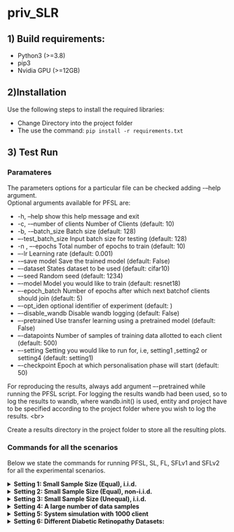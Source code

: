 # priv_SLR


## 1) Build requirements:
* Python3 (>=3.8)
* pip3
* Nvidia GPU (>=12GB)

## 2)Installation
Use the following steps to install the required libraries:
* Change Directory into the project folder
* The use the command: `pip install -r requirements.txt`

## 3) Test Run

### Paramateres
The parameters options for a particular file can be checked adding -–help argument.
<br/>Optional arguments available for PFSL are:
* -h, –help show this help message and exit
* -c, -–number of clients Number of Clients (default: 10)
* -b, -–batch_size Batch size (default: 128)
* –-test_batch_size Input batch size for testing (default: 128)
* -n , –-epochs Total number of epochs to train (default: 10)
* –-lr Learning rate (default: 0.001)
* -–save model Save the trained model (default: False)
* –-dataset States dataset to be used (default: cifar10)
* –-seed Random seed (default: 1234)
* –-model Model you would like to train (default: resnet18)
* –-epoch_batch Number of epochs after which next batchof clients should join (default: 5)
* –-opt_iden optional identifier of experiment (default: )
* –-disable_wandb Disable wandb logging (default: False)
* –-pretrained Use transfer learning using a pretrained model (default: False)
* –-datapoints Number of samples of training data allotted to each client (default: 500)
* –-setting Setting you would like to run for, i.e, setting1 ,setting2 or setting4 (default: setting1)
* –-checkpoint Epoch at which personalisation phase will start (default: 50)

For reproducing the results, always add argument –-pretrained while running the PFSL script. For logging the results wandb had been used, so  to log the results to wandb, where wandb.init() is used, entity and project have to be specified according to the project folder where you wish to log the results. 
<br\>

Create a results directory in the project folder to store all the resulting plots. 

### Commands for all the scenarios

Below we state the commands for running PFSL, SL, FL, SFLv1 and SFLv2 for all the experimental scenarios.

<details> <summary><b>Setting 1: Small Sample Size (Equal), i.i.d.</b></summary>
<p> In this scenario, each client has a very small number of labelled data points ranging from 50 to 500, and all these samples are distributed identically across clients. There is no class imbalance in training data of each client. To run all the algorithms for setting 1 argument –-setting setting1 and –-datapoints [number of sample per client] has to be added. 
Rest of the arguments can be selected as per choice.

* `python PFSL_Setting124.py  -–dataset [dataset] –-setting [setting] –datapoints[number of data samples] --pretrained --model resnet18 -c 10`
* `python FL.py --dataset [dataset] --setting setting1 --datapoints [number of data samples] -c 10`
* `python SL.py --dataset [dataset] --setting setting1 --datapoints [number of data samples] -c 10`
* `python SFLv1.py --dataset [dataset] --setting setting1 --datapoints [number of data samples] -c 10`
* `python SFLv2.py --dataset [dataset] --setting setting1 --datapoints [number of data samples] -c 10`

</p></details>



<details><summary><b>Setting 2: Small Sample Size (Equal), non-i.i.d.</b></summary>
<p>In this setting, we model a situation where every client has more labelled data points from a subset of classes (prominent
classes) and less from the remaining classes. We chose to experiment with heavy label imbalance and diversity. Sample size is small and each client has equal number of training samples. To run all the algorithms for setting 2 argument --setting setting2 has to be added. For PFSL, to enable personalisation phase
from xth epoch, argument --checkpoint [x] has to be added.
Rest of the arguments can be selected as per choice.

* `python PFSL_Setting124.py --dataset [dataset] --setting setting2 --pretrained --model resnet18 -c 10`
* `python FL.py --dataset [dataset] --setting setting2 -c 10`
* `python SL.py --dataset [dataset] --setting setting2 -c 10`
* `python SFLv1.py --dataset [dataset] --setting setting2 -c 10`
* `python SFLv2.py --dataset [dataset] --setting setting2 -c 10`
  
</p>
</details>
  
<details><summary><b>Setting 3: Small Sample Size (Unequal), i.i.d.</b></summary>
<p> In this settingwe consider we there 11 clients where the Large client has 2000 labelled data points
while the other ten small clients have 150 labelled data points,
each distributed identically. The class distributions
among all the clients are the same. For evaluation purposes,
we consider a test set having 2000 data points with an identical
distribution of classes as the train set. 

To reproduce this results, run the following commands. In all the commands argument --datapoints that denotes the number of datapoints of the large client has to be added.In our case it was 2000.

* `python PFSL_Setting3.py --datapoints 2000 --dataset [dataset] --pretrained --model resnet18 -c 11`
* `python FL_Setting3.py --datapoints 2000 --dataset [dataset]  -c 11`
* `python SL_Setting3.py  --datapoints 2000 --dataset [dataset]  -c 11`
* `python SFLv1_Setting3.py --datapoints 2000 --dataset [dataset]  -c 11`
* `python SFLv2_Setting3.py --datapoints 2000 --dataset [dataset]  -c 11`
  
 </p>
 </details>


<details>
 <summary><b>Setting 4: A large number of data samples</b></summary>
<p> Here, all clients have large number of samples. This experiment was done with three different image classification datasets:
MNIST, FMNIST, and CIFAR-10. To run all the algorithms for setting 4 argument --setting setting4 has
to be added. Rest of the arguments can be selected as per choice.

* `python PFSL_Setting124.py –disable dp --dataset[dataset] --setting setting4 --pretrained --model resnet18 -c 5`
* `python FL.py --dataset [dataset] --setting setting4 -c 5`
* `python SL.py --dataset [dataset] --setting setting4 -c 5`
* `python SFLv1.py --dataset [dataset] --setting setting4 -c 5`
* `python SFLv2.py --dataset [dataset] --setting setting4 -c 5` 
</p>
</details>


<details>
 <summary><b> Setting 5: System simulation with 1000 client</b></summary>
<p> In this setting we try to simulate an environment with 1000 clients. Each client stays in the system only for 1 round which lasts only 1 epoch.
Thus, we evaluate our system for the worst possible scenario when every client cannot stay in the system for long and can only afford to make a minimal effort to participate. We assume that each client has 50 labeled data points sampled randomly but unique to the client. Within each round, we
simulate a dropout, where clients begin training but are not able to complete the weight averaging. We keep the dropout probability at 50%. 

* `python system_simulation_e2.py -c 10 --batch_size 16 --dataset cifar10 --model resnet18 --pretrained --epochs 100`

</p>
</details>
  
             
     


<details>
 <summary><b>Setting 6: Different Diabetic Retinopathy Datasets:</b></summary>
<p> This experiment describes the realistic scenario when healthcare centers have different sets of raw patient data for the
same disease. We have used two datasets EyePACS and APTOS whose references are given below.


<b> Dataset Sources:</b>
* Source of Dataset 1, https://www.kaggle.com/competitions/aptos2019-blindness-detection/data
* Source of Dataset 2, https://www.kaggle.com/datasets/mariaherrerot/eyepacspreprocess

To preprocess the dataset download and store the unzipped files in data/eye_dataset1 folder and data/eye_dataset2 folder. Once verify the directory paths of the unzipped folders in the preprocess_eye_dataset_1.py and preprocess_eye_dataset_2.py files.

For Data preprocessing, run the commands mentioned below
for both the datasets <br/>
`python utils/preprocess_eye_dataset_1.py`  <br/>
`python utils/preprocess_eye_dataset 2.py`

* `python PFSL_DR.py --pretrained --model resnet18 -c 10`
* `python FL_DR.py -c 10`
* `python SL_DR.py -c 10`
* `python SFLv1_DR.py -c 10`
* `python SFLv2_DR.py -c 10`
</p>
</details>




